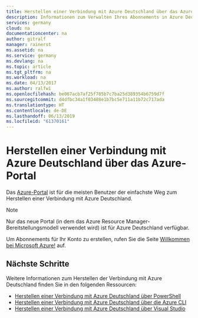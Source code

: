 ```yaml
---
title: Herstellen einer Verbindung mit Azure Deutschland über das Azure-Portal | Microsoft-Dokumentation
description: Informationen zum Verwalten Ihres Abonnements in Azure Deutschland über das Portal
services: germany
cloud: na
documentationcenter: na
author: gitralf
manager: rainerst
ms.assetid: na
ms.service: germany
ms.devlang: na
ms.topic: article
ms.tgt_pltfrm: na
ms.workload: na
ms.date: 04/13/2017
ms.author: ralfwi
ms.openlocfilehash: be067acb7af25f785b7c7ba25d389354b6759d7f
ms.sourcegitcommit: d4dfbc34a1f03488e1b7bc5e711a11b72c717ada
ms.translationtype: HT
ms.contentlocale: de-DE
ms.lasthandoff: 06/13/2019
ms.locfileid: "61370161"
---
```

# <a name="connect-to-azure-germany-by-using-the-azure-portal"></a>Herstellen einer Verbindung mit Azure Deutschland über das Azure-Portal

Das [Azure-Portal](https://portal.microsoftazure.de/) ist für die meisten Benutzer der einfachste Weg zum Herstellen einer Verbindung mit Azure Deutschland. 

> [!NOTE]
> Nur das neue Portal (in dem das Azure Resource Manager-Bereitstellungsmodell verwendet wird) ist für Azure Deutschland verfügbar.
>

Um Abonnements für Ihr Konto zu erstellen, rufen Sie die Seite [Willkommen bei Microsoft Azure!](https://account.windowsazure.de) auf.


## <a name="next-steps"></a>Nächste Schritte
Weitere Informationen zum Herstellen der Verbindung mit Azure Deutschland finden Sie in den folgenden Ressourcen:

* [Herstellen einer Verbindung mit Azure Deutschland über PowerShell](./germany-get-started-connect-with-ps.md)
* [Herstellen einer Verbindung mit Azure Deutschland über die Azure CLI](./germany-get-started-connect-with-cli.md)
* [Herstellen einer Verbindung mit Azure Deutschland über Visual Studio](./germany-get-started-connect-with-vs.md)




